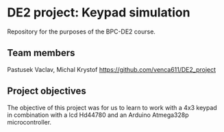# DE2 project: Keypad simulation
Repository for the purposes of the BPC-DE2 course.

## Team members
Pastusek Vaclav, Michal Krystof
https://github.com/venca611/DE2_project
## Project objectives
The objective of this project was for us to learn to work with a 4x3 keypad in combination with a lcd Hd44780 and an Arduino Atmega328p microcontroller.

